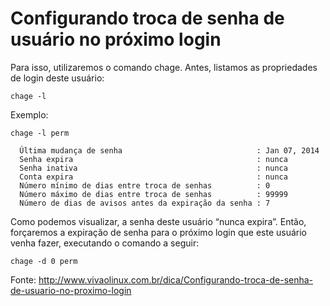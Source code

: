 # Configurando troca de senha de usuário no próximo login

Para isso, utilizaremos o comando chage. Antes, listamos as propriedades de login deste usuário: 

```shell
chage -l
```

Exemplo: 

```shell
chage -l perm

  Última mudança de senha                              : Jan 07, 2014
  Senha expira                                         : nunca
  Senha inativa                                        : nunca
  Conta expira                                         : nunca
  Número mínimo de dias entre troca de senhas          : 0
  Número máximo de dias entre troca de senhas          : 99999
  Número de dias de avisos antes da expiração da senha : 7
```

Como podemos visualizar, a senha deste usuário &#8220;nunca expira&#8221;. Então, forçaremos a expiração de senha para o próximo login que este usuário venha fazer, executando o comando a seguir: 

```
chage -d 0 perm
```

Fonte: <http://www.vivaolinux.com.br/dica/Configurando-troca-de-senha-de-usuario-no-proximo-login>
